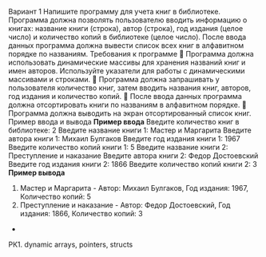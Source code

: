 Вариант 1
Напишите программу для учета книг в библиотеке.
Программа должна позволять пользователю вводить информацию о книгах:
название книги (строка), автор (строка), год издания (целое число) и
количество копий в библиотеке (целое число).
После ввода данных программа должна вывести список всех книг в
алфавитном порядке по названиям.
Требования к программе
 Программа должна использовать динамические массивы для хранения
названий книг и имен авторов. Используйте указатели для работы с
динамическими массивами и строками.
 Программа должна запрашивать у пользователя количество книг, затем
вводить названия книг, авторов, год издания и количество копий.
 После ввода данных программа должна отсортировать книги по
названиям в алфавитном порядке.
 Программа должна выводить на экран отсортированный список книг.
Пример ввода и вывода
**Пример ввода**
Введите количество книг в библиотеке: 2
Введите название книги 1: Мастер и Маргарита
Введите автора книги 1: Михаил Булгаков
Введите год издания книги 1: 1967
Введите количество копий книги 1: 5
Введите название книги 2: Преступление и наказание
Введите автора книги 2: Федор Достоевский
Введите год издания книги 2: 1866
Введите количество копий книги 2: 3
**Пример вывода**
1. Мастер и Маргарита - Автор: Михаил Булгаков, Год издания: 1967, Количество копий: 5
2. Преступление и наказание - Автор: Федор Достоевский, Год издания: 1866, Количество копий: 3
-
РК1. dynamic arrays, pointers, structs

